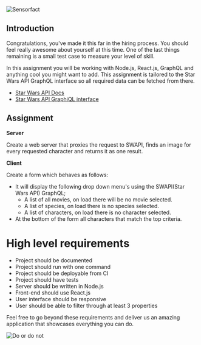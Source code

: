 ![Sensorfact](http://i.imgur.com/z3Dkolg.png)
## Introduction

Congratulations, you've made it this far in the hiring process.
You should feel really awesome about yourself at this time.
One of the last things remaining is a small test case to measure your level of skill.

In this assignment you will be working with Node.js, React.js, GraphQL and anything cool you might want to add.
This assignment is tailored to the Star Wars API GraphQL interface so all required data can be fetched from there.

- [Star Wars API Docs](https://swapi.co/documentation)
- [Star Wars API GraphiQL interface](http://graphql.org/swapi-graphql)

## Assignment

**Server**

Create a web server that proxies the request to SWAPI, finds an image for every requested character and returns it as one result.

**Client**

Create a form which behaves as follows:
- It will display the following drop down menu's using the SWAPI(Star Wars API) GraphQL;
  - A list of all movies, on load there will be no movie selected.
  - A list of species, on load there is no species selected.
  - A list of characters, on load there is no character selected.
- At the bottom of the form all characters that match the top criteria.

# High level requirements
- Project should be documented
- Project should run with one command
- Project should be deployable from CI
- Project should have tests
- Server should be written in Node.js
- Front-end should use React.js
- User interface should be responsive
- User should be able to filter through at least 3 properties

Feel free to go beyond these requirements and deliver us an amazing application that showcases everything you can do.

![Do or do not](http://i.imgur.com/2kZ0VA8.gif)
